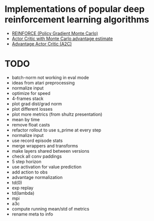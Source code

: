 # Implementations of popular deep reinforcement learning algorithms

* [REINFORCE (Policy Gradient Monte Carlo)](algo/pg_mc.py)
* [Actor Critic with Monte Carlo advantage estimate](algo/ac_mc.py)
* [Advantage Actor Critic (A2C)](algo/a2c.py)

# TODO
* batch-norm not working in eval mode
* ideas from atari preprocessing
* normalize input
* optimize for speed
* 4-frames stack
* plot grad dist/grad norm
* plot different losses
* plot more metrics (from shultz presentation)
* mean by time
* remove float casts
* refactor rollout to use s_prime at every step
* normalize input
* use record episode stats
* merge wrappers and transforms
* make layers shared between versions
* check all conv paddings
* 5 step horizon
* use activation for value prediction
* add action to obs
* advantage normalization
* td(0)
* exp replay
* td(lambda)
* mpi
* a3c
* compute running mean/std of metrics
* rename meta to info
